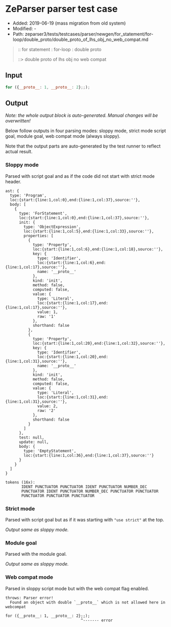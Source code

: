 # ZeParser parser test case

- Added: 2019-06-19 (mass migration from old system)
- Modified: -
- Path: zeparser3/tests/testcases/parser/newgen/for_statement/for-loop/double_proto/double_proto_of_lhs_obj_no_web_compat.md

> :: for statement : for-loop : double proto
>
> ::> double proto of lhs obj no web compat

## Input

`````js
for ({__proto__: 1, __proto__: 2};;);
`````

## Output

_Note: the whole output block is auto-generated. Manual changes will be overwritten!_

Below follow outputs in four parsing modes: sloppy mode, strict mode script goal, module goal, web compat mode (always sloppy).

Note that the output parts are auto-generated by the test runner to reflect actual result.

### Sloppy mode

Parsed with script goal and as if the code did not start with strict mode header.

`````
ast: {
  type: 'Program',
  loc:{start:{line:1,col:0},end:{line:1,col:37},source:''},
  body: [
    {
      type: 'ForStatement',
      loc:{start:{line:1,col:0},end:{line:1,col:37},source:''},
      init: {
        type: 'ObjectExpression',
        loc:{start:{line:1,col:5},end:{line:1,col:33},source:''},
        properties: [
          {
            type: 'Property',
            loc:{start:{line:1,col:6},end:{line:1,col:18},source:''},
            key: {
              type: 'Identifier',
              loc:{start:{line:1,col:6},end:{line:1,col:17},source:''},
              name: '__proto__'
            },
            kind: 'init',
            method: false,
            computed: false,
            value: {
              type: 'Literal',
              loc:{start:{line:1,col:17},end:{line:1,col:17},source:''},
              value: 1,
              raw: '1'
            },
            shorthand: false
          },
          {
            type: 'Property',
            loc:{start:{line:1,col:20},end:{line:1,col:32},source:''},
            key: {
              type: 'Identifier',
              loc:{start:{line:1,col:20},end:{line:1,col:31},source:''},
              name: '__proto__'
            },
            kind: 'init',
            method: false,
            computed: false,
            value: {
              type: 'Literal',
              loc:{start:{line:1,col:31},end:{line:1,col:31},source:''},
              value: 2,
              raw: '2'
            },
            shorthand: false
          }
        ]
      },
      test: null,
      update: null,
      body: {
        type: 'EmptyStatement',
        loc:{start:{line:1,col:36},end:{line:1,col:37},source:''}
      }
    }
  ]
}

tokens (16x):
       IDENT PUNCTUATOR PUNCTUATOR IDENT PUNCTUATOR NUMBER_DEC
       PUNCTUATOR IDENT PUNCTUATOR NUMBER_DEC PUNCTUATOR PUNCTUATOR
       PUNCTUATOR PUNCTUATOR PUNCTUATOR
`````

### Strict mode

Parsed with script goal but as if it was starting with `"use strict"` at the top.

_Output same as sloppy mode._

### Module goal

Parsed with the module goal.

_Output same as sloppy mode._

### Web compat mode

Parsed in sloppy script mode but with the web compat flag enabled.

`````
throws: Parser error!
  Found an object with double `__proto__` which is not allowed here in webcompat

for ({__proto__: 1, __proto__: 2};;);
                                 ^------- error
`````

